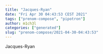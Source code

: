 ```yaml
---
title: "Jacques-Ryan"
date: "Fri Apr 30 04:43:53 CEST 2021"
tags: ["prenom-compose", "pipotron"]
author: m1ch3l
categories: ["generated"]
slug: "prenom-compose/2021-04-30-04:43:53"
---
```


Jacques-Ryan

